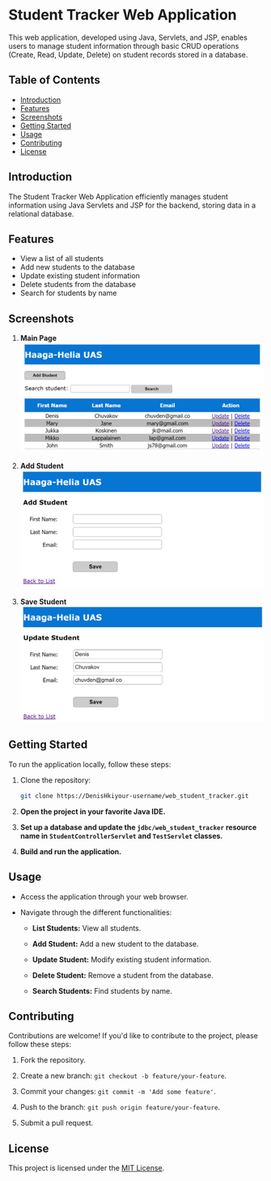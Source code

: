 # Student Tracker Web Application

This web application, developed using Java, Servlets, and JSP, enables users to manage student information through basic CRUD operations (Create, Read, Update, Delete) on student records stored in a database.

## Table of Contents
- [Introduction](#introduction)
- [Features](#features)
- [Screenshots](#screenshots)
- [Getting Started](#getting-started)
- [Usage](#usage)
- [Contributing](#contributing)
- [License](#license)

## Introduction

The Student Tracker Web Application efficiently manages student information using Java Servlets and JSP for the backend, storing data in a relational database.

## Features

- View a list of all students
- Add new students to the database
- Update existing student information
- Delete students from the database
- Search for students by name

## Screenshots

1. **Main Page**
   ![Main Page](https://github.com/DenisHki/java/blob/main/web_student_tracker/screenshots/home.png)

2. **Add Student**
   ![Add Student](https://github.com/DenisHki/java/blob/main/web_student_tracker/screenshots/add_student.png)

3. **Save Student**
   ![Save Student](https://github.com/DenisHki/java/blob/main/web_student_tracker/screenshots/save.png)

## Getting Started

To run the application locally, follow these steps:

1. Clone the repository:

   ```bash
   git clone https://DenisHkiyour-username/web_student_tracker.git
   
2. **Open the project in your favorite Java IDE.**

3. **Set up a database and update the `jdbc/web_student_tracker` resource name in `StudentControllerServlet` and `TestServlet` classes.**

4. **Build and run the application.**

## Usage

- Access the application through your web browser.

- Navigate through the different functionalities:

  - **List Students:** View all students.
  
  - **Add Student:** Add a new student to the database.
  
  - **Update Student:** Modify existing student information.
  
  - **Delete Student:** Remove a student from the database.
  
  - **Search Students:** Find students by name.

## Contributing

Contributions are welcome! If you'd like to contribute to the project, please follow these steps:

1. Fork the repository.

2. Create a new branch: `git checkout -b feature/your-feature`.

3. Commit your changes: `git commit -m 'Add some feature'`.

4. Push to the branch: `git push origin feature/your-feature`.

5. Submit a pull request.

## License

This project is licensed under the [MIT License](LICENSE).
